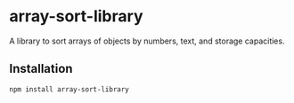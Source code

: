 # array-sort-library

A library to sort arrays of objects by numbers, text, and storage capacities.

## Installation

```bash
npm install array-sort-library